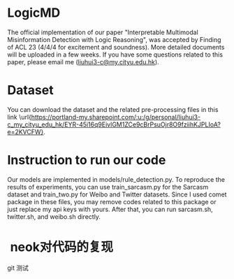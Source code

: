 # LogicMD
The official implementation of our paper "Interpretable Multimodal Misinformation Detection with Logic Reasoning", was accepted by Finding of ACL 23 (4/4/4 for excitement and soundness). More detailed documents will be uploaded in a few weeks. If you have some questions related to this paper, please email me (liuhui3-c@my.cityu.edu.hk).

# Dataset 
You can download the dataset and the related pre-processing files in this link \url{https://portland-my.sharepoint.com/:u:/g/personal/liuhui3-c_my_cityu_edu_hk/EYR-45i16q9EivlGM1ZCe9cBrPsuOjr8O9fziihKJPLIoA?e=2KVCFW}.
# Instruction to run our code
Our models are implemented in models/rule_detection.py. To reproduce the results of experiments, you can use train_sarcasm.py for the Sarcasm dataset and train_two.py for Weibo and Twitter datasets. Since I used comet package in these files, you may remove codes related to this package or just replace my api keys with yours. After that, you can run sarcasm.sh, twitter.sh, and weibo.sh directly. 
#  neok对代码的复现
git 测试